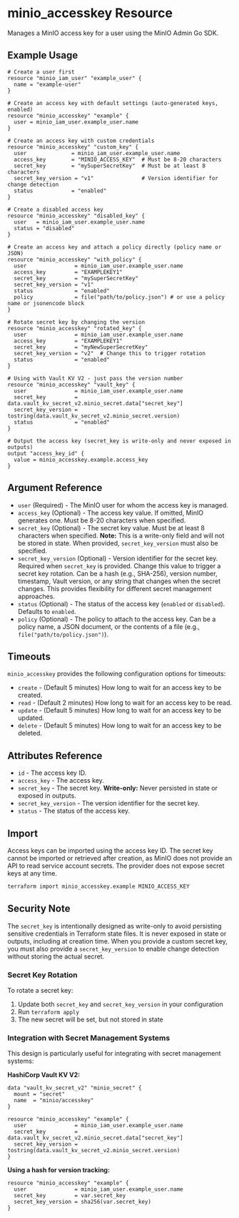 # minio_accesskey Resource

Manages a MinIO access key for a user using the MinIO Admin Go SDK.

## Example Usage

```hcl
# Create a user first
resource "minio_iam_user" "example_user" {
  name = "example-user"
}

# Create an access key with default settings (auto-generated keys, enabled)
resource "minio_accesskey" "example" {
  user = minio_iam_user.example_user.name
}

# Create an access key with custom credentials
resource "minio_accesskey" "custom_key" {
  user              = minio_iam_user.example_user.name
  access_key        = "MINIO_ACCESS_KEY"  # Must be 8-20 characters
  secret_key        = "mySuperSecretKey"  # Must be at least 8 characters
  secret_key_version = "v1"               # Version identifier for change detection
  status            = "enabled"
}

# Create a disabled access key
resource "minio_accesskey" "disabled_key" {
  user   = minio_iam_user.example_user.name
  status = "disabled"
}

# Create an access key and attach a policy directly (policy name or JSON)
resource "minio_accesskey" "with_policy" {
  user               = minio_iam_user.example_user.name
  access_key         = "EXAMPLEKEY1"
  secret_key         = "mySuperSecretKey"
  secret_key_version = "v1"
  status             = "enabled"
  policy             = file("path/to/policy.json") # or use a policy name or jsonencode block
}

# Rotate secret key by changing the version
resource "minio_accesskey" "rotated_key" {
  user               = minio_iam_user.example_user.name
  access_key         = "EXAMPLEKEY1"
  secret_key         = "myNewSuperSecretKey"
  secret_key_version = "v2"  # Change this to trigger rotation
  status             = "enabled"
}

# Using with Vault KV V2 - just pass the version number
resource "minio_accesskey" "vault_key" {
  user               = minio_iam_user.example_user.name
  secret_key         = data.vault_kv_secret_v2.minio_secret.data["secret_key"]
  secret_key_version = tostring(data.vault_kv_secret_v2.minio_secret.version)
  status             = "enabled"
}

# Output the access key (secret_key is write-only and never exposed in outputs)
output "access_key_id" {
  value = minio_accesskey.example.access_key
}
```

## Argument Reference

- `user` (Required) - The MinIO user for whom the access key is managed.
- `access_key` (Optional) - The access key value. If omitted, MinIO generates one. Must be 8-20 characters when specified.
- `secret_key` (Optional) - The secret key value. Must be at least 8 characters when specified. **Note:** This is a write-only field and will not be stored in state. When provided, `secret_key_version` must also be specified.
- `secret_key_version` (Optional) - Version identifier for the secret key. Required when `secret_key` is provided. Change this value to trigger a secret key rotation. Can be a hash (e.g., SHA-256), version number, timestamp, Vault version, or any string that changes when the secret changes. This provides flexibility for different secret management approaches.
- `status` (Optional) - The status of the access key (`enabled` or `disabled`). Defaults to `enabled`.
- `policy` (Optional) - The policy to attach to the access key. Can be a policy name, a JSON document, or the contents of a file (e.g., `file("path/to/policy.json")`).

## Timeouts

`minio_accesskey` provides the following configuration options for timeouts:

- `create` - (Default 5 minutes) How long to wait for an access key to be created.
- `read` - (Default 2 minutes) How long to wait for an access key to be read.
- `update` - (Default 5 minutes) How long to wait for an access key to be updated.
- `delete` - (Default 5 minutes) How long to wait for an access key to be deleted.

## Attributes Reference

- `id` - The access key ID.
- `access_key` - The access key.
- `secret_key` - The secret key. **Write-only:** Never persisted in state or exposed in outputs.
- `secret_key_version` - The version identifier for the secret key.
- `status` - The status of the access key.

## Import

Access keys can be imported using the access key ID. The secret key cannot be imported or retrieved after creation, as MinIO does not provide an API to read service account secrets. The provider does not expose secret keys at any time.

```sh
terraform import minio_accesskey.example MINIO_ACCESS_KEY
```

## Security Note

The `secret_key` is intentionally designed as write-only to avoid persisting sensitive credentials in Terraform state files. It is never exposed in state or outputs, including at creation time. When you provide a custom secret key, you must also provide a `secret_key_version` to enable change detection without storing the actual secret.

### Secret Key Rotation

To rotate a secret key:
1. Update both `secret_key` and `secret_key_version` in your configuration
2. Run `terraform apply`
3. The new secret will be set, but not stored in state

### Integration with Secret Management Systems

This design is particularly useful for integrating with secret management systems:

**HashiCorp Vault KV V2:**
```hcl
data "vault_kv_secret_v2" "minio_secret" {
  mount = "secret"
  name  = "minio/accesskey"
}

resource "minio_accesskey" "example" {
  user               = minio_iam_user.example_user.name
  secret_key         = data.vault_kv_secret_v2.minio_secret.data["secret_key"]
  secret_key_version = tostring(data.vault_kv_secret_v2.minio_secret.version)
}
```

**Using a hash for version tracking:**
```hcl
resource "minio_accesskey" "example" {
  user               = minio_iam_user.example_user.name
  secret_key         = var.secret_key
  secret_key_version = sha256(var.secret_key)
}
```
